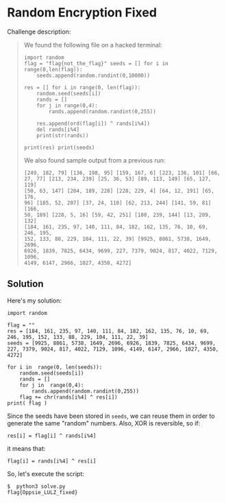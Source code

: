 # Random Encryption Fixed

Challenge description:

> We found the following file on a hacked terminal: 
> ``` 
> import random
> flag = "flag{not_the_flag}" seeds = [] for i in range(0,len(flag)):
>     seeds.append(random.randint(0,10000))
> 
> res = [] for i in range(0, len(flag)):
>     random.seed(seeds[i])
>     rands = []
>     for j in range(0,4):
>         rands.append(random.randint(0,255))
> 
>     res.append(ord(flag[i]) ^ rands[i%4])
>     del rands[i%4]
>     print(str(rands))
> 
> print(res) print(seeds)
> 
> ```
> 
> We also found sample output from a previous run:
> 
> ``` 
> [249, 182, 79] [136, 198, 95] [159, 167, 6] [223, 136, 101] [66,
> 27, 77] [213, 234, 239] [25, 36, 53] [89, 113, 149] [65, 127, 119]
> [50, 63, 147] [204, 189, 228] [228, 229, 4] [64, 12, 191] [65, 176,
> 96] [185, 52, 207] [37, 24, 110] [62, 213, 244] [141, 59, 81] [166,
> 50, 189] [228, 5, 16] [59, 42, 251] [180, 239, 144] [13, 209, 132]
> [184, 161, 235, 97, 140, 111, 84, 182, 162, 135, 76, 10, 69, 246, 195,
> 152, 133, 88, 229, 104, 111, 22, 39] [9925, 8861, 5738, 1649, 2696,
> 6926, 1839, 7825, 6434, 9699, 227, 7379, 9024, 817, 4022, 7129, 1096,
> 4149, 6147, 2966, 1027, 4350, 4272] 
> ```

## Solution
Here's my solution:
```
import random

flag = ""
res = [184, 161, 235, 97, 140, 111, 84, 182, 162, 135, 76, 10, 69, 246, 195, 152, 133, 88, 229, 104, 111, 22, 39]
seeds = [9925, 8861, 5738, 1649, 2696, 6926, 1839, 7825, 6434, 9699, 227, 7379, 9024, 817, 4022, 7129, 1096, 4149, 6147, 2966, 1027, 4350, 4272]

for i in  range(0, len(seeds)):
	random.seed(seeds[i])
	rands = []
	for j in  range(0,4):
		rands.append(random.randint(0,255))
	flag += chr(rands[i%4] ^ res[i])
print( flag )
```

Since the seeds have been stored in `seeds`, we can reuse them in order to generate the same "random" numbers.
Also, XOR is reversible, so if:
```
res[i] = flag[i] ^ rands[i%4]
```
it means that:
```
flag[i] = rands[i%4] ^ res[i]
```

So, let's execute the script:
```
$  python3 solve.py
flag{Oppsie_LULZ_fixed}
```
